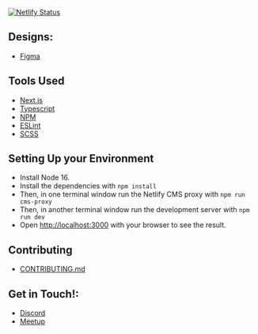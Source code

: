[![Netlify Status](https://api.netlify.com/api/v1/badges/3701b349-13d2-40b8-a955-16e595d73fd1/deploy-status)](https://app.netlify.com/sites/ethanzitting-opensgf/deploys)

## Designs: 
- [Figma](https://www.figma.com/file/Dz0zK03VUz06YvQ0NNbzFI/Open-SGF-Wireframes?node-id=0%3A1)

## Tools Used
- [Next.js](https://nextjs.org/)
- [Typescript](https://www.typescriptlang.org/)
- [NPM](https://www.npmjs.com/)
- [ESLint](https://eslint.org/)
- [SCSS](https://sass-lang.com/)

## Setting Up your Environment
- Install Node 16.
- Install the dependencies with `npm install`
- Then, in one terminal window run the Netlify CMS proxy with `npm run cms-proxy`
- Then, in another terminal window run the development server with `npm run dev`
- Open [http://localhost:3000](http://localhost:3000) with your browser to see the result.

## Contributing
- [CONTRIBUTING.md](CONTRIBUTING.md)

## Get in Touch!:
- [Discord](https://discord.gg/jFD8dZP)
- [Meetup](https://www.meetup.com/open-sgf)
